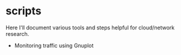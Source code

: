 # scripts

Here I'll document various tools and steps helpful for cloud/network research.

- Monitoring traffic using Gnuplot
